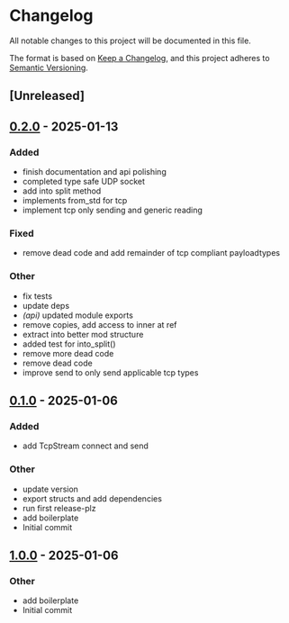 # Changelog

All notable changes to this project will be documented in this file.

The format is based on [Keep a Changelog](https://keepachangelog.com/en/1.0.0/),
and this project adheres to [Semantic Versioning](https://semver.org/spec/v2.0.0.html).

## [Unreleased]

## [0.2.0](https://github.com/samp-reston/doip-sockets/compare/v0.1.0...v0.2.0) - 2025-01-13

### Added

- finish documentation and api polishing
- completed type safe UDP socket
- add into split method
- implements from_std for tcp
- implement tcp only sending and generic reading

### Fixed

- remove dead code and add remainder of tcp compliant payloadtypes

### Other

- fix tests
- update deps
- *(api)* updated module exports
- remove copies, add access to inner at ref
- extract into better mod structure
- added test for into_split()
- remove more dead code
- remove dead code
- improve send to only send applicable tcp types

## [0.1.0](https://github.com/samp-reston/doip-sockets/releases/tag/v0.1.0) - 2025-01-06

### Added

- add TcpStream connect and send

### Other

- update version
- export structs and add dependencies
- run first release-plz
- add boilerplate
- Initial commit

## [1.0.0](https://github.com/samp-reston/doip-sockets/releases/tag/v1.0.0) - 2025-01-06

### Other

- add boilerplate
- Initial commit
